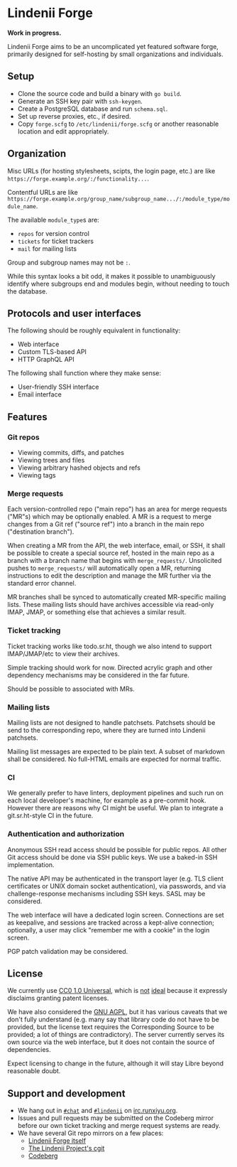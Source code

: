 # Lindenii Forge

**Work in progress.**

Lindenii Forge aims to be an uncomplicated yet featured software forge,
primarily designed for self-hosting by small organizations and individuals.

## Setup

* Clone the source code and build a binary with `go build`.
* Generate an SSH key pair with `ssh-keygen`.
* Create a PostgreSQL database and run `schema.sql`.
* Set up reverse proxies, etc., if desired.
* Copy `forge.scfg` to `/etc/lindenii/forge.scfg` or another reasonable
  location and edit appropriately.

## Organization

Misc URLs (for hosting stylesheets, scipts, the login page, etc.) are like
`https://forge.example.org/:/functionality...`.

Contentful URLs are like
`https://forge.example.org/group_name/subgroup_name.../:/module_type/module_name`.

The available `module_type`s are:

* `repos` for version control
* `tickets` for ticket trackers
* `mail` for mailing lists

Group and subgroup names may not be `:`.

While this syntax looks a bit odd, it makes it possible to unambiguously
identify where subgroups end and modules begin, without needing to touch the
database.

## Protocols and user interfaces

The following should be roughly equivalent in functionality:

* Web interface
* Custom TLS-based API
* HTTP GraphQL API

The following shall function where they make sense:

* User-friendly SSH interface
* Email interface

## Features

### Git repos

* Viewing commits, diffs, and patches
* Viewing trees and files
* Viewing arbitrary hashed objects and refs
* Viewing tags

### Merge requests

Each version-controlled repo ("main repo") has an area for merge requests
("MR"s) which may be optionally enabled. A MR is a request to merge 
changes from a Git ref ("source ref") into a branch in the main repo
("destination branch").

When creating a MR from the API, the web interface, email, or SSH, it shall be
possible to create a special source ref, hosted in the main repo as a branch
with a branch name that begins with `merge_requests/`. Unsolicited pushes to
`merge_requests/` will automatically open a MR, returning instructions to edit
the description and manage the MR further via the standard error channel.

MR branches shall be synced to automatically created MR-specific mailing lists.
These mailing lists should have archives accessible via read-only IMAP, JMAP,
or something else that achieves a similar result.

### Ticket tracking

Ticket tracking works like todo.sr.ht, though we also intend to support
IMAP/JMAP/etc to view their archives.

Simple tracking should work for now. Directed acrylic graph and other
dependency mechanisms may be considered in the far future.

Should be possible to associated with MRs.

### Mailing lists

Mailing lists are not designed to handle patchsets. Patchsets should be send to
the corresponding repo, where they are turned into Lindenii patchsets.

Mailing list messages are expected to be plain text. A subset of markdown shall
be considered. No full-HTML emails are expected for normal traffic.

### CI

We generally prefer to have linters, deployment pipelines and such run on each
local developer's machine, for example as a pre-commit hook. However there are
reasons why CI might be useful. We plan to integrate a git.sr.ht-style CI in
the future.

### Authentication and authorization

Anonymous SSH read access should be possible for public repos. All other Git
access should be done via SSH public keys. We use a baked-in SSH
implementation.

The native API may be authenticated in the transport layer (e.g. TLS client
certificates or UNIX domain socket authentication), via passwords, and via
challenge-response mechanisms including SSH keys. SASL may be considered.

The web interface will have a dedicated login screen. Connections are set as
keepalive, and sessions are tracked across a kept-alive connection; optionally,
a user may click "remember me with a cookie" in the login screen.

PGP patch validation may be considered.

## License

We currently use
[CC0 1.0 Universal](https://creativecommons.org/publicdomain/zero/1.0/legalcode.txt),
which is
[not](https://www.gnu.org/licenses/license-list.html#CC0)
[ideal](https://opensource.org/faq#cc-zero)
because it expressly disclaims granting patent licenses.

We have also considered the
[GNU AGPL](https://www.gnu.org/licenses/agpl-3.0.en.html),
but it has various caveats that we don't fully understand (e.g. many say that
library code do not have to be provided, but the license text requires the
Corresponding Source to be provided; a lot of things are contradictory).
The server currently serves its own source via the web interface, but it does
not contain the source of dependencies.

Expect licensing to change in the future, although it will stay Libre beyond
reasonable doubt.

## Support and development

* We hang out in [`#chat`](https://webirc.runxiyu.org/kiwiirc/#chat)
  and [`#lindenii`](https://webirc.runxiyu.org/kiwiirc/#lindenii)
  on [irc.runxiyu.org](https://irc.runxiyu.org).
* Issues and pull requests may be submitted on the Codeberg mirror before our
  own ticket tracking and merge request systems are ready.
* We have several Git repo mirrors on a few places:
  * [Lindenii Forge itself](https://forge.lindenii.runxiyu.org/lindenii/:/repos/forge/)
  * [The Lindenii Project's cgit](https://git.lindenii.runxiyu.org/forge.git/)
  * [Codeberg](https://codeberg.org/lindenii/forge/)
